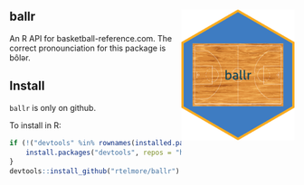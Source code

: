 ballr <img src="court-2.png" width = "200" align="right" />
----

An R API for basketball-reference.com.  The correct pronounciation for this 
package is bôlər. 

##  Install
`ballr` is only on github.

To install in R:

```r
if (!("devtools" %in% rownames(installed.packages())) {
    install.packages("devtools", repos = "https://cran.rstudio.com")
}
devtools::install_github("rtelmore/ballr")
```


